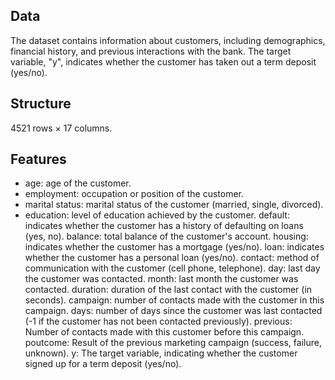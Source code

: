 ## Data
The dataset contains information about customers, including demographics, financial history, and previous interactions with the bank. The target variable, "y", indicates whether the customer has taken out a term deposit (yes/no).

## Structure
4521 rows × 17 columns.

## Features
- age: age of the customer.
- employment: occupation or position of the customer.
- marital status: marital status of the customer (married, single, divorced).
- education: level of education achieved by the customer.
default: indicates whether the customer has a history of defaulting on loans (yes, no).
balance: total balance of the customer's account.
housing: indicates whether the customer has a mortgage (yes/no).
loan: indicates whether the customer has a personal loan (yes/no).
contact: method of communication with the customer (cell phone, telephone).
day: last day the customer was contacted.
month: last month the customer was contacted.
duration: duration of the last contact with the customer (in seconds).
campaign: number of contacts made with the customer in this campaign.
days: number of days since the customer was last contacted (-1 if the customer has not been contacted previously).
previous: Number of contacts made with this customer before this campaign. poutcome: Result of the previous marketing campaign (success, failure, unknown).
y: The target variable, indicating whether the customer signed up for a term deposit (yes/no).
